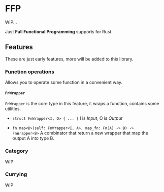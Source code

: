 # FFP

WIP...

Just **Full Functional Programming** supports for Rust.

## Features

These are just early features, more will be added to this library.

### Function operations
Allows you to operate some function in a convenient way.

#### `FnWrapper`
`FnWrapper` is the core type in this feature, it wraps a function, contains some utilities.

- `struct FnWrapper<I, O> { ... }`
I is *Input*, O is *Output*

- `fn map<B>(self: FnWrapper<I, A>, map_fn: Fn(A) -> B) -> FnWrapper<B>`
A combinator that return a new wrapper that map the output A into type B.

### Category
WIP

### Currying
WIP

